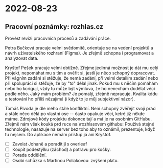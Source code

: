 # 2022-08-23

## Pracovní poznámky: rozhlas.cz

Provést revizi pracovních procesů a zadávání práce.

Petra Bučková pracuje velmi svědomitě, orientuje se na vedení projektů a návrh uživatelského rozhraní (Figma). Je zřejmě schopna i programovat a analyzovat data.

Kryštof Pešek pracuje velmi obtížně. Zřejme jedinná možnost je dát mu celý projekt, nepomáhat mu s tím a ověřit si, jestli je něco schopný dopracovat.
Při vágním zadání si stěžuje, že nemá zadání, při velmi detailím zadání nebo při spolupráci si stěžuje, že by "to" dělal  jinak. Pokud mu s něčím pomáhám nebo ho korigují,
vždy tu může být výmluva, že ho nenechám dodělat věci podle něho. Jaký mám problém? Je pomalý, zřejmě nepracuje. Kvalita kódu a testování ho příliš nězajímá (i když to je můj subjektivní názor).

Tomáš Pivoda je dle mého stále konfliktní. Není schopný zvěřejit svoji práci a stále něco dělá po vlastní ose -- často opakuje věci, ketré již někde máme.
Zdrojové kódy projektu dokonce tají a má je na osobním GitHubu. Zřejmě nám však kouká prd ruce na \rozhlasovém githubu: Používá stejné technologie, nasazuje na server bez
toho aby to oznámil, prezentuje, když tu nejsem. Do aplikace nemám přístup já ani Kryštof.

- [ ] Zavolat Johaně a poradit jí s overleaf
- [ ] Koupit podestýlku (záchod) a potravu pro kočky.
- [ ] Porada oddělění.
- [ ] Osobí schůzka s Martinou Poliakovou: zvýšení platu.

